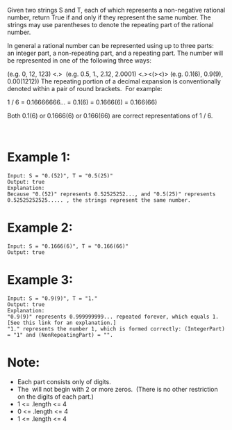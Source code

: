 Given two strings S and T, each of which represents a non-negative rational number, return True if and only if they represent the same number. The strings may use parentheses to denote the repeating part of the rational number.

In general a rational number can be represented using up to three parts: an integer part, a non-repeating part, and a repeating part. The number will be represented in one of the following three ways:

<IntegerPart> (e.g. 0, 12, 123)
<IntegerPart><.><NonRepeatingPart>  (e.g. 0.5, 1., 2.12, 2.0001)
<IntegerPart><.><NonRepeatingPart><(><RepeatingPart><)> (e.g. 0.1(6), 0.9(9), 0.00(1212))
The repeating portion of a decimal expansion is conventionally denoted within a pair of round brackets.  For example:

1 / 6 = 0.16666666... = 0.1(6) = 0.1666(6) = 0.166(66)

Both 0.1(6) or 0.1666(6) or 0.166(66) are correct representations of 1 / 6.

 

# Example 1:
```
Input: S = "0.(52)", T = "0.5(25)"
Output: true
Explanation:
Because "0.(52)" represents 0.52525252..., and "0.5(25)" represents 0.52525252525..... , the strings represent the same number.
```
# Example 2:
```
Input: S = "0.1666(6)", T = "0.166(66)"
Output: true
```
# Example 3:
```
Input: S = "0.9(9)", T = "1."
Output: true
Explanation: 
"0.9(9)" represents 0.999999999... repeated forever, which equals 1.  [See this link for an explanation.]
"1." represents the number 1, which is formed correctly: (IntegerPart) = "1" and (NonRepeatingPart) = "".
```

# Note:

- Each part consists only of digits.
- The <IntegerPart> will not begin with 2 or more zeros.  (There is no other restriction on the digits of each part.)
- 1 <= <IntegerPart>.length <= 4
- 0 <= <NonRepeatingPart>.length <= 4
- 1 <= <RepeatingPart>.length <= 4